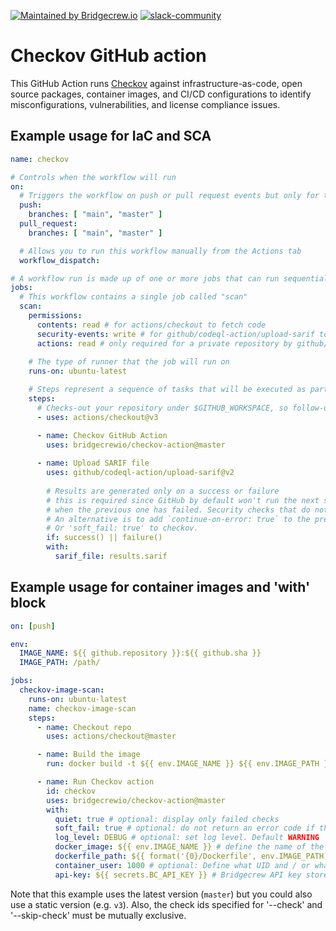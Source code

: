 [![Maintained by Bridgecrew.io](https://img.shields.io/badge/maintained%20by-bridgecrew.io-blueviolet)](https://bridge.dev/2WBms5Q)
[![slack-community](https://img.shields.io/badge/Slack-4A154B?style=plastic&logo=slack&logoColor=white)](https://slack.bridgecrew.io/)

# Checkov GitHub action

This GitHub Action runs [Checkov](https://github.com/bridgecrewio/checkov) against infrastructure-as-code,
open source packages, container images, and CI/CD configurations to identify misconfigurations, vulnerabilities, and license compliance issues.

## Example usage for IaC and SCA

```yaml
name: checkov

# Controls when the workflow will run
on:
  # Triggers the workflow on push or pull request events but only for the "main" branch
  push:
    branches: [ "main", "master" ]
  pull_request:
    branches: [ "main", "master" ]

  # Allows you to run this workflow manually from the Actions tab
  workflow_dispatch:

# A workflow run is made up of one or more jobs that can run sequentially or in parallel
jobs:
  # This workflow contains a single job called "scan"
  scan:
    permissions:
      contents: read # for actions/checkout to fetch code
      security-events: write # for github/codeql-action/upload-sarif to upload SARIF results
      actions: read # only required for a private repository by github/codeql-action/upload-sarif to get the Action run status
      
    # The type of runner that the job will run on
    runs-on: ubuntu-latest

    # Steps represent a sequence of tasks that will be executed as part of the job
    steps:
      # Checks-out your repository under $GITHUB_WORKSPACE, so follow-up steps can access it
      - uses: actions/checkout@v3

      - name: Checkov GitHub Action
        uses: bridgecrewio/checkov-action@master
        
      - name: Upload SARIF file
        uses: github/codeql-action/upload-sarif@v2
        
        # Results are generated only on a success or failure
        # this is required since GitHub by default won't run the next step
        # when the previous one has failed. Security checks that do not pass will 'fail'.
        # An alternative is to add `continue-on-error: true` to the previous step
        # Or 'soft_fail: true' to checkov.
        if: success() || failure()
        with:
          sarif_file: results.sarif
```

## Example usage for container images and 'with' block

```yaml
on: [push]

env:
  IMAGE_NAME: ${{ github.repository }}:${{ github.sha }}
  IMAGE_PATH: /path/

jobs:
  checkov-image-scan:
    runs-on: ubuntu-latest
    name: checkov-image-scan
    steps:
      - name: Checkout repo
        uses: actions/checkout@master

      - name: Build the image
        run: docker build -t ${{ env.IMAGE_NAME }} ${{ env.IMAGE_PATH }}

      - name: Run Checkov action
        id: checkov
        uses: bridgecrewio/checkov-action@master
        with:
          quiet: true # optional: display only failed checks
          soft_fail: true # optional: do not return an error code if there are failed checks
          log_level: DEBUG # optional: set log level. Default WARNING
          docker_image: ${{ env.IMAGE_NAME }} # define the name of the image to scan
          dockerfile_path: ${{ format('{0}/Dockerfile', env.IMAGE_PATH) }} # path to the Dockerfile
          container_user: 1000 # optional: Define what UID and / or what GID to run the container under to prevent permission issues
          api-key: ${{ secrets.BC_API_KEY }} # Bridgecrew API key stored as a GitHub secret
```

Note that this example uses the latest version (`master`) but you could also use a static version (e.g. `v3`).
Also, the check ids specified for '--check' and '--skip-check' must be mutually exclusive.
